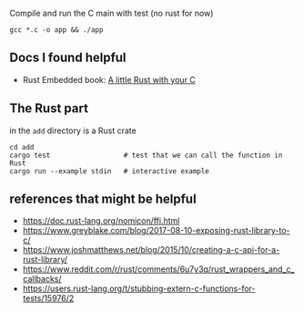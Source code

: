 

Compile and run the C main with test (no rust for now)
```
gcc *.c -o app && ./app
```
## Docs I found helpful


* Rust Embedded book: [A little Rust with your C](https://rust-embedded.github.io/book/interoperability/rust-with-c.html)

## The Rust part

in the `add` directory is a Rust crate

```
cd add
cargo test                  # test that we can call the function in Rust
cargo run --example stdin   # interactive example
```


## references that might be helpful

* https://doc.rust-lang.org/nomicon/ffi.html
* https://www.greyblake.com/blog/2017-08-10-exposing-rust-library-to-c/
* https://www.joshmatthews.net/blog/2015/10/creating-a-c-api-for-a-rust-library/
* https://www.reddit.com/r/rust/comments/6u7y3q/rust_wrappers_and_c_callbacks/
* https://users.rust-lang.org/t/stubbing-extern-c-functions-for-tests/15976/2